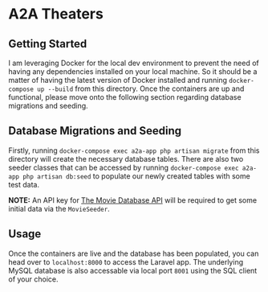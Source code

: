 # A2A Theaters
## Getting Started
I am leveraging Docker for the local dev environment to prevent the need of having any dependencies installed on your local machine. So it should be a matter of having the latest version of Docker installed and running `docker-compose up --build` from this directory. Once the containers are up and functional, please move onto the following section regarding database migrations and seeding.

## Database Migrations and Seeding
Firstly, running `docker-compose exec a2a-app php artisan migrate` from this directory will create the necessary database tables. There are also two seeder classes that can be accessed by running `docker-compose exec a2a-app php artisan db:seed` to populate our newly created tables with some test data.

**NOTE:** An API key for [The Movie Database API](https://developer.themoviedb.org/docs/getting-started) will be required to get some initial data via the `MovieSeeder`.

## Usage
Once the containers are live and the database has been populated, you can head over to `localhost:8000` to access the Laravel app. The underlying MySQL database is also accessable via local port `8001` using the SQL client of your choice.